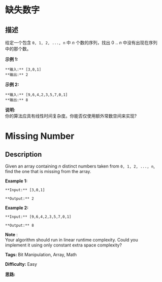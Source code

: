 # 缺失数字

## 描述

给定一个包含 `0, 1, 2, ..., n` 中  _n_  个数的序列，找出 0 .. _n_  中没有出现在序列中的那个数。

**示例 1:**

    
    
    **输入:** [3,0,1]
    **输出:** 2
    

**示例  2:**

    
    
    **输入:** [9,6,4,2,3,5,7,0,1]
    **输出:** 8
    

**说明:**  
你的算法应具有线性时间复杂度。你能否仅使用额外常数空间来实现?



# Missing Number

## Description



Given an array containing _n_ distinct numbers taken from `0, 1, 2, ..., n`, find the one that is missing from the array.

**Example 1:**

    
    
    **Input:** [3,0,1]
    **Output:** 2
    

**Example 2:**

    
    
    **Input:** [9,6,4,2,3,5,7,0,1]
    **Output:** 8
    

**Note** :  
Your algorithm should run in linear runtime complexity. Could you implement it using only constant extra space complexity?


**Tags:** Bit Manipulation, Array, Math

**Difficulty:** Easy

**思路:**
